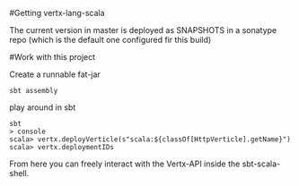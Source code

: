 #Getting vertx-lang-scala

The current version in master is deployed as SNAPSHOTS in a sonatype repo (which is the default one configured fir this build)

#Work with this project

Create a runnable fat-jar
```
sbt assembly
```

play around in sbt
```
sbt
> console
scala> vertx.deployVerticle(s"scala:${classOf[HttpVerticle].getName}")
scala> vertx.deploymentIDs
```

From here you can freely interact with the Vertx-API inside the sbt-scala-shell.